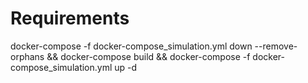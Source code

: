 # Requirements

docker-compose -f docker-compose_simulation.yml down --remove-orphans && docker-compose build && docker-compose -f docker-compose_simulation.yml up -d



